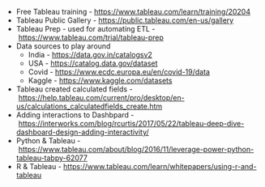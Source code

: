 <ul>
	<li>Free Tableau training -&nbsp;<a href="https://www.tableau.com/learn/training/20204" target="_blank">https://www.tableau.com/learn/training/20204</a></li>
	<li>Tableau Public Gallery -&nbsp;<a href="https://public.tableau.com/en-us/gallery" target="_blank">https://public.tableau.com/en-us/gallery</a></li>
	<li>Tableau Prep - used for automating ETL -&nbsp;<a href="https://www.tableau.com/trial/tableau-prep" target="_blank">https://www.tableau.com/trial/tableau-prep</a></li>
	<li>Data sources to play around
	<ul>
		<li>India -&nbsp;<a href="https://data.gov.in/catalogsv2" target="_blank">https://data.gov.in/catalogsv2</a></li>
		<li>USA -&nbsp;<a href="https://catalog.data.gov/dataset" target="_blank">https://catalog.data.gov/dataset</a></li>
		<li>Covid -&nbsp;<a href="https://www.ecdc.europa.eu/en/covid-19/data" target="_blank">https://www.ecdc.europa.eu/en/covid-19/data</a></li>
		<li>Kaggle -&nbsp;<a href="https://www.kaggle.com/datasets" target="_blank">https://www.kaggle.com/datasets</a></li>
	</ul>
	</li>
	<li>Tableau created calculated fields -&nbsp;<a href="https://help.tableau.com/current/pro/desktop/en-us/calculations_calculatedfields_create.htm" target="_blank">https://help.tableau.com/current/pro/desktop/en-us/calculations_calculatedfields_create.htm</a></li>
	<li>Adding interactions to Dashbpard -&nbsp;<a href="https://interworks.com/blog/rcurtis/2017/05/22/tableau-deep-dive-dashboard-design-adding-interactivity/" target="_blank">https://interworks.com/blog/rcurtis/2017/05/22/tableau-deep-dive-dashboard-design-adding-interactivity/</a></li>
	<li>Python &amp; Tableau -&nbsp;<a href="https://www.tableau.com/about/blog/2016/11/leverage-power-python-tableau-tabpy-62077" target="_blank">https://www.tableau.com/about/blog/2016/11/leverage-power-python-tableau-tabpy-62077</a></li>
	<li>R &amp; Tableau -&nbsp;<a href="https://www.tableau.com/learn/whitepapers/using-r-and-tableau" target="_blank">https://www.tableau.com/learn/whitepapers/using-r-and-tableau</a></li>
</ul>